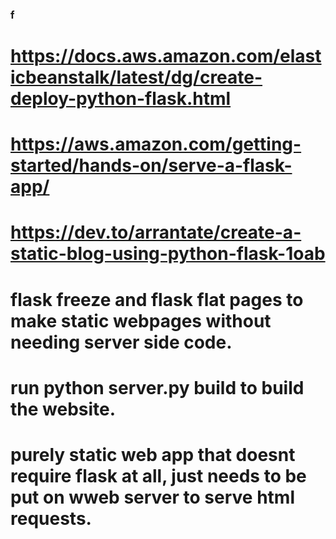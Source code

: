 ### f

# https://docs.aws.amazon.com/elasticbeanstalk/latest/dg/create-deploy-python-flask.html
# https://aws.amazon.com/getting-started/hands-on/serve-a-flask-app/
# https://dev.to/arrantate/create-a-static-blog-using-python-flask-1oab


# flask freeze and flask flat pages to make static webpages without needing server side code.

# run python server.py build to build the website.
# purely static web app that doesnt require flask at all, just needs to be put on wweb server to serve html requests.